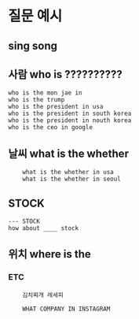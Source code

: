 
# 질문 예시

## sing song


## 사람 who is ??????????
    who is the mon jae in
    who is the trump
    who is the president in usa
    who is the president in south korea
    who is the president in nouth korea
    who is the ceo in google
    
     
     
    
## 날씨 what is the whether  
        what is the whether in usa
        what is the whether in seoul
        
        
## STOCK
    --- STOCK
    how about ____ stock
    
    
## 위치 where is the 
        
### ETC
        김치찌개 레세피
        
        WHAT COMPANY IN INSTAGRAM
        
        




